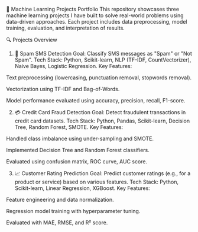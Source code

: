 🧠 Machine Learning Projects Portfolio
This repository showcases three machine learning projects I have built to solve real-world problems using data-driven approaches. Each project includes data preprocessing, model training, evaluation, and interpretation of results.

🔍 Projects Overview
1. 📩 Spam SMS Detection
Goal: Classify SMS messages as "Spam" or "Not Spam".
Tech Stack: Python, Scikit-learn, NLP (TF-IDF, CountVectorizer), Naive Bayes, Logistic Regression.
Key Features:

Text preprocessing (lowercasing, punctuation removal, stopwords removal).

Vectorization using TF-IDF and Bag-of-Words.

Model performance evaluated using accuracy, precision, recall, F1-score.

2. 💳 Credit Card Fraud Detection
Goal: Detect fraudulent transactions in credit card datasets.
Tech Stack: Python, Pandas, Scikit-learn, Decision Tree, Random Forest, SMOTE.
Key Features:

Handled class imbalance using under-sampling and SMOTE.

Implemented Decision Tree and Random Forest classifiers.

Evaluated using confusion matrix, ROC curve, AUC score.

3. 📈 Customer Rating Prediction
Goal: Predict customer ratings (e.g., for a product or service) based on various features.
Tech Stack: Python, Scikit-learn, Linear Regression, XGBoost.
Key Features:

Feature engineering and data normalization.

Regression model training with hyperparameter tuning.

Evaluated with MAE, RMSE, and R² score.
